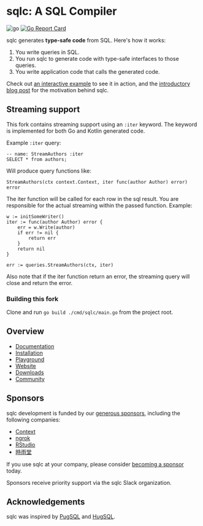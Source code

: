 # sqlc: A SQL Compiler

![go](https://github.com/sqlc-dev/sqlc/workflows/go/badge.svg)
[![Go Report Card](https://goreportcard.com/badge/github.com/sqlc-dev/sqlc)](https://goreportcard.com/report/github.com/sqlc-dev/sqlc)

sqlc generates **type-safe code** from SQL. Here's how it works:

1. You write queries in SQL.
1. You run sqlc to generate code with type-safe interfaces to those queries.
1. You write application code that calls the generated code.

Check out [an interactive example](https://play.sqlc.dev/) to see it in action, and the [introductory blog post](https://conroy.org/introducing-sqlc) for the motivation behind sqlc.

## Streaming support

This fork contains streaming support using an `:iter` keyword. The keyword is implemented
for both Go and Kotlin generated code.

Example `:iter` query:

```
-- name: StreamAuthors :iter
SELECT * from authors;
```

Will produce query functions like:

`StreamAuthors(ctx context.Context, iter func(author Author) error) error`

The iter function will be called for each row in the sql result. You are responsible for
the actual streaming within the passed function. Example:

```
w := initSomeWriter()
iter := func(author Author) error {
    err = w.Write(author)
    if err != nil {
        return err
    }
    return nil
}

err := queries.StreamAuthors(ctx, iter)
```

Also note that if the iter function return an error, the streaming query will close and return the error.

### Building this fork

Clone and run `go build ./cmd/sqlc/main.go` from the project root.

## Overview

- [Documentation](https://docs.sqlc.dev)
- [Installation](https://docs.sqlc.dev/en/latest/overview/install.html)
- [Playground](https://play.sqlc.dev)
- [Website](https://sqlc.dev)
- [Downloads](https://downloads.sqlc.dev/)
- [Community](https://discord.gg/EcXzGe5SEs)

## Sponsors

sqlc development is funded by our [generous
sponsors](https://github.com/sponsors/kyleconroy), including the following
companies:

- [Context](https://context.app)
- [ngrok](https://ngrok.com)
- [RStudio](https://www.rstudio.com/)
- [時雨堂](https://shiguredo.jp/)

If you use sqlc at your company, please consider [becoming a
sponsor](https://github.com/sponsors/kyleconroy) today.

Sponsors receive priority support via the sqlc Slack organization.

## Acknowledgements

sqlc was inspired by [PugSQL](https://pugsql.org/) and
[HugSQL](https://www.hugsql.org/).
